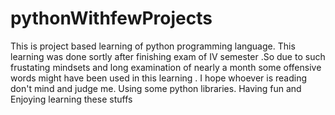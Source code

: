 # pythonWithfewProjects
This is project based learning of python programming language. This learning was done sortly after finishing exam of IV semester  .So due to such frustating mindsets and long examination of nearly a month some offensive words might have been used in this learning . I hope whoever is reading don't mind and judge me.
Using some python libraries.
Having fun and Enjoying learning these stuffs

